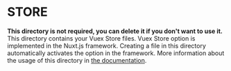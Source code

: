 # STORE

**This directory is not required, you can delete it if you don't want to use it.**
This directory contains your Vuex Store files.
Vuex Store option is implemented in the Nuxt.js framework.
Creating a file in this directory automatically activates the option in the framework.
More information about the usage of this directory in [the documentation](https://nuxtjs.org/guide/vuex-store).
